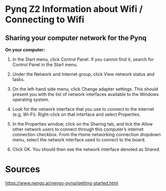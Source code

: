 # **Pynq Z2 Information about Wifi / Connecting to Wifi**

## Sharing your computer network for the Pynq

**On your computer:**

1. In the Start menu, click Control Panel. If you cannot find it, search for Control Panel in the Start menu.

2. Under the Network and Internet group, click View network status and tasks.

3. On the left-hand side menu, click Change adapter settings. This should present you with the list of network interfaces available to the Windows operating system.

4. Look for the network interface that you use to connect to the internet (e.g, Wi-Fi). Right-click on that interface and select Properties.

5. In the Properties window, click on the Sharing tab, and tick the Allow other network users to connect through this computer’s internet connection checkbox. From the Home networking connection dropdown menu, select the network interface used to connect to the board.

6. Click OK. You should then see the network interface denoted as Shared.


# Sources

https://www.nengo.ai/nengo-pynq/getting-started.html